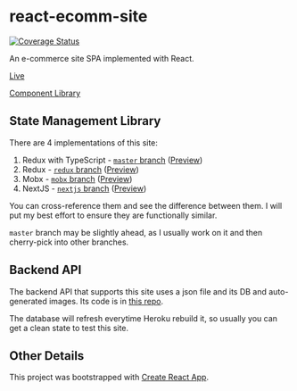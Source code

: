 # react-ecomm-site

[![Coverage Status](https://coveralls.io/repos/github/malcolm-kee/react-ecomm-site/badge.svg?branch=master)](https://coveralls.io/github/malcolm-kee/react-ecomm-site?branch=master)

An e-commerce site SPA implemented with React.

[Live](https://shopit.space/)

[Component Library](https://react-ecomm-docs.netlify.com/)

## State Management Library

There are 4 implementations of this site:

1. Redux with TypeScript - [`master` branch][master-branch] ([Preview][master-preview])
1. Redux - [`redux` branch][redux-branch] ([Preview][redux-preview])
1. Mobx - [`mobx` branch][mobx-branch] ([Preview][mobx-preview])
1. NextJS - [`nextjs` branch][nextjs-branch] ([Preview][nextjs-preview])

You can cross-reference them and see the difference between them. I will put my best effort to ensure they are functionally similar.

`master` branch may be slightly ahead, as I usually work on it and then cherry-pick into other branches.

## Backend API

The backend API that supports this site uses a json file and its DB and auto-generated images. Its code is in [this repo][backend-api-repo].

The database will refresh everytime Heroku rebuild it, so usually you can get a clean state to test this site.

## Other Details

This project was bootstrapped with [Create React App](https://github.com/facebook/create-react-app).

[master-branch]: https://github.com/malcolm-kee/react-ecomm-site/tree/master
[redux-branch]: https://github.com/malcolm-kee/react-ecomm-site/tree/redux
[mobx-branch]: https://github.com/malcolm-kee/react-ecomm-site/tree/mobx
[nextjs-branch]: https://github.com/malcolm-kee/react-ecomm-site/tree/nextjs
[backend-api-repo]: https://github.com/malcolm-kee/ecomm-db
[master-preview]: https://shopit.space/
[redux-preview]: https://redux.shopit.space/
[mobx-preview]: https://mobx.shopit.space/
[nextjs-preview]: https://react-ecomm-site.now.sh/
